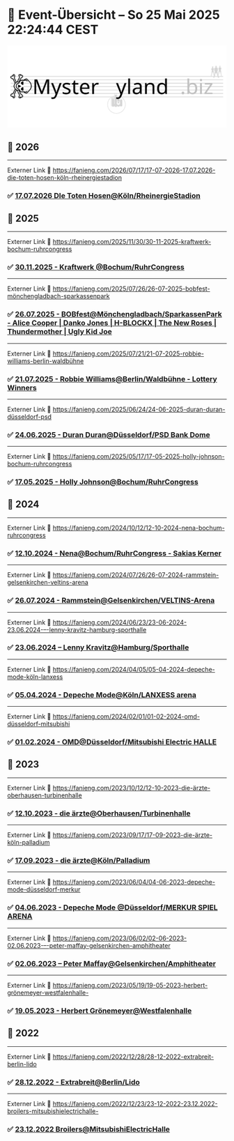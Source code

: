 # 📓 Event-Übersicht – So 25 Mai 2025 22:24:44 CEST

![Mysterland](/public/mysteryland.svg)

## 📆 2026

---

Externer Link 🔗 https://fanieng.com/2026/07/17/17-07-2026-17.07.2026-die-toten-hosen-köln-rheinergiestadion

### ✅ [17.07.2026 DIe Toten Hosen@Köln/RheinergieStadion](./src/content/events/2026/07-17/index.mdx)

## 📆 2025

---

Externer Link 🔗 https://fanieng.com/2025/11/30/30-11-2025-kraftwerk-bochum-ruhrcongress

### ✅ [30.11.2025 - Kraftwerk @Bochum/RuhrCongress](./src/content/events/2025/11-30/index.mdx)

---

Externer Link 🔗 https://fanieng.com/2025/07/26/26-07-2025-bobfest-mönchengladbach-sparkassenpark

### ✅ [26.07.2025 - BOBfest@Mönchengladbach/SparkassenPark - Alice Cooper | Danko Jones | H-BLOCKX | The New Roses | Thundermother | Ugly Kid Joe](./src/content/events/2025/07-26/index.mdx)

---

Externer Link 🔗 https://fanieng.com/2025/07/21/21-07-2025-robbie-williams-berlin-waldbühne

### ✅ [21.07.2025 - Robbie Williams@Berlin/Waldbühne - Lottery Winners](./src/content/events/2025/07-21/index.mdx)

---

Externer Link 🔗 https://fanieng.com/2025/06/24/24-06-2025-duran-duran-düsseldorf-psd

### ✅ [24.06.2025 - Duran Duran@Düsseldorf/PSD Bank Dome](./src/content/events/2025/06-24/index.mdx)

---

Externer Link 🔗 https://fanieng.com/2025/05/17/17-05-2025-holly-johnson-bochum-ruhrcongress

### ✅ [17.05.2025 - Holly Johnson@Bochum/RuhrCongress](./src/content/events/2025/05-17/index.mdx)

## 📆 2024

---

Externer Link 🔗 https://fanieng.com/2024/10/12/12-10-2024-nena-bochum-ruhrcongress

### ✅ [12.10.2024 - Nena@Bochum/RuhrCongress - Sakias Kerner](./src/content/events/2024/10-12/index.mdx)

---

Externer Link 🔗 https://fanieng.com/2024/07/26/26-07-2024-rammstein-gelsenkirchen-veltins-arena

### ✅ [26.07.2024 - Rammstein@Gelsenkirchen/VELTINS-Arena](./src/content/events/2024/07-26/index.mdx)

---

Externer Link 🔗 https://fanieng.com/2024/06/23/23-06-2024-23.06.2024-–-lenny-kravitz-hamburg-sporthalle

### ✅ [23.06.2024 – Lenny Kravitz@Hamburg/Sporthalle](./src/content/events/2024/06-23/index.mdx)

---

Externer Link 🔗 https://fanieng.com/2024/04/05/05-04-2024-depeche-mode-köln-lanxess

### ✅ [05.04.2024 - Depeche Mode@Köln/LANXESS arena](./src/content/events/2024/04-05/index.mdx)

---

Externer Link 🔗 https://fanieng.com/2024/02/01/01-02-2024-omd-düsseldorf-mitsubishi

### ✅ [01.02.2024 - OMD@Düsseldorf/Mitsubishi Electric HALLE](./src/content/events/2024/02-01/index.mdx)

## 📆 2023

---

Externer Link 🔗 https://fanieng.com/2023/10/12/12-10-2023-die-ärzte-oberhausen-turbinenhalle

### ✅ [12.10.2023 - die ärzte@Oberhausen/Turbinenhalle](./src/content/events/2023/10-12/index.mdx)

---

Externer Link 🔗 https://fanieng.com/2023/09/17/17-09-2023-die-ärzte-köln-palladium

### ✅ [17.09.2023 - die ärzte@Köln/Palladium](./src/content/events/2023/09-17/index.mdx)

---

Externer Link 🔗 https://fanieng.com/2023/06/04/04-06-2023-depeche-mode-düsseldorf-merkur

### ✅ [04.06.2023 - Depeche Mode @Düsseldorf/MERKUR SPIEL ARENA](./src/content/events/2023/06-04/index.mdx)

---

Externer Link 🔗 https://fanieng.com/2023/06/02/02-06-2023-02.06.2023-–-peter-maffay-gelsenkirchen-amphitheater

### ✅ [02.06.2023 – Peter Maffay@Gelsenkirchen/Amphitheater](./src/content/events/2023/06-02/index.mdx)

---

Externer Link 🔗 https://fanieng.com/2023/05/19/19-05-2023-herbert-grönemeyer-westfalenhalle-

### ✅ [19.05.2023 - Herbert Grönemeyer@Westfalenhalle](./src/content/events/2023/05-19/index.mdx)

## 📆 2022

---

Externer Link 🔗 https://fanieng.com/2022/12/28/28-12-2022-extrabreit-berlin-lido

### ✅ [28.12.2022 - Extrabreit@Berlin/Lido](./src/content/events/2022/12-28/index.mdx)

---

Externer Link 🔗 https://fanieng.com/2022/12/23/23-12-2022-23.12.2022-broilers-mitsubishielectrichalle-

### ✅ [23.12.2022 Broilers@MitsubishiElectricHalle](./src/content/events/2022/12-23/index.mdx)

